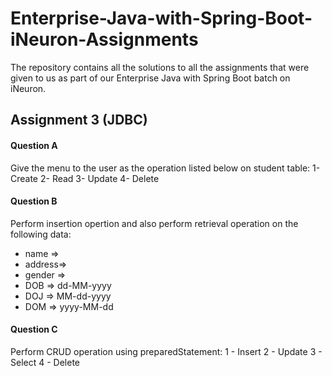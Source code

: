 
# Enterprise-Java-with-Spring-Boot-iNeuron-Assignments
The repository contains all the solutions to all the assignments that were given to us as part of our Enterprise Java with Spring Boot batch on iNeuron.


## Assignment 3 (JDBC)

#### Question A ####
Give the menu to the user as the operation listed below on student table:
 1- Create 2- Read 3- Update 4- Delete

#### Question B ####
Perform insertion opertion and also perform retrieval operation on the following
data:
* name =>
* address=>
* gender =>
* DOB => dd-MM-yyyy
* DOJ => MM-dd-yyyy
* DOM => yyyy-MM-dd

#### Question C ####
Perform CRUD operation using preparedStatement: 1 - Insert 2 - Update 3 - Select 4 - Delete
